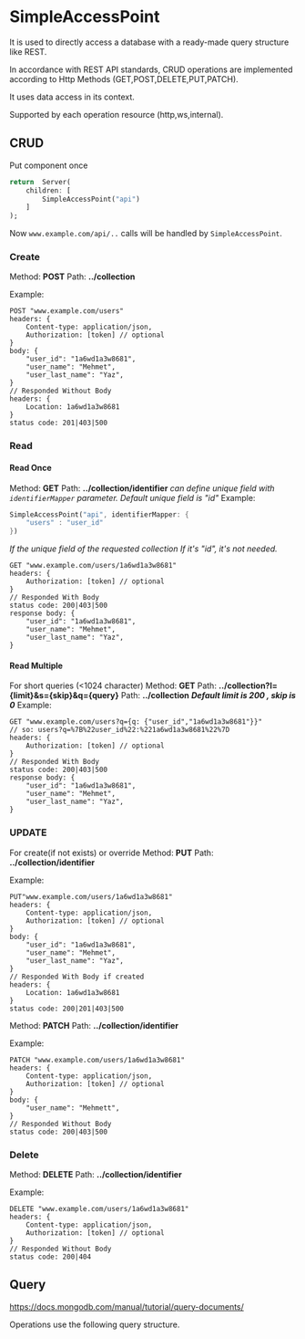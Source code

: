 
  
  

# SimpleAccessPoint

  

It is used to directly access a database with a ready-made query structure like REST.

  

In accordance with REST API standards, CRUD operations are implemented according to Http Methods (GET,POST,DELETE,PUT,PATCH).

  

It uses data access in its context.

  

Supported by each operation resource (http,ws,internal).

  

## CRUD

  

Put component once

  

```dart
return  Server(
	children: [
		SimpleAccessPoint("api")
	]
);
```

  

Now `www.example.com/api/..` calls will be handled by ``SimpleAccessPoint``.

  

### Create

Method: **POST**
Path: **../collection**

Example:
```
POST "www.example.com/users"
headers: {
	Content-type: application/json,
	Authorization: [token] // optional
}
body: {
	"user_id": "1a6wd1a3w8681",
	"user_name": "Mehmet",
	"user_last_name": "Yaz",
}
// Responded Without Body
headers: {
	Location: 1a6wd1a3w8681
}
status code: 201|403|500
```
### Read

#### Read Once
Method: **GET**
Path: **../collection/identifier**
*can define unique field with `identifierMapper` parameter. Default unique field is "id"*
Example:
```dart
SimpleAccessPoint("api", identifierMapper: {
	"users" : "user_id"
})
```
*If the unique field of the requested collection
If it's "id", it's not needed.*

```
GET "www.example.com/users/1a6wd1a3w8681"
headers: {
	Authorization: [token] // optional
}
// Responded With Body
status code: 200|403|500
response body: {
	"user_id": "1a6wd1a3w8681",
	"user_name": "Mehmet",
	"user_last_name": "Yaz",
}
```

#### Read Multiple

For short queries (<1024 character)
Method: **GET**
Path: **../collection?l={limit}&s={skip}&q={query}**
Path: **../collection**
***Default limit is 200 , skip is 0***
Example:
```
GET "www.example.com/users?q={q: {"user_id","1a6wd1a3w8681"}}"
// so: users?q=%7B%22user_id%22:%221a6wd1a3w8681%22%7D
headers: {
	Authorization: [token] // optional
}
// Responded With Body
status code: 200|403|500
response body: {
	"user_id": "1a6wd1a3w8681",
	"user_name": "Mehmet",
	"user_last_name": "Yaz",
}
```


### UPDATE

For create(if not exists) or override
Method: **PUT**
Path: **../collection/identifier**

Example:
```
PUT"www.example.com/users/1a6wd1a3w8681"
headers: {
	Content-type: application/json,
	Authorization: [token] // optional
}
body: {
	"user_id": "1a6wd1a3w8681",
	"user_name": "Mehmet",
	"user_last_name": "Yaz",
}
// Responded With Body if created
headers: {
	Location: 1a6wd1a3w8681
}
status code: 200|201|403|500
```
Method: **PATCH**
Path: **../collection/identifier**

Example:
```
PATCH "www.example.com/users/1a6wd1a3w8681"
headers: {
	Content-type: application/json,
	Authorization: [token] // optional
}
body: {
	"user_name": "Mehmett",
}
// Responded Without Body
status code: 200|403|500
```

### Delete

Method: **DELETE**
Path: **../collection/identifier**

Example:
```
DELETE "www.example.com/users/1a6wd1a3w8681"
headers: {
	Content-type: application/json,
	Authorization: [token] // optional
}
// Responded Without Body
status code: 200|404
```


## Query

  https://docs.mongodb.com/manual/tutorial/query-documents/

Operations use the following query structure.